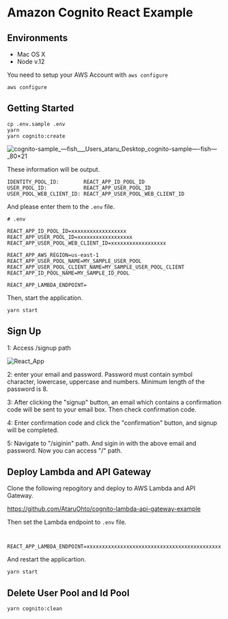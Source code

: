 # Amazon Cognito React Example

## Environments

* Mac OS X
* Node v.12

You need to setup your AWS Account with `aws configure`

```
aws configure
```

## Getting Started

```
cp .env.sample .env
yarn
yarn cognito:create
```

![cognito-sample_—_fish___Users_ataru_Desktop_cognito-sample_—_-fish_—_80×21](https://user-images.githubusercontent.com/3450879/68059334-7ccbaa80-fd3f-11e9-986c-6aad1ba63213.jpg)

These information will be output.

```
IDENTITY_POOL_ID:        REACT_APP_ID_POOL_ID
USER_POOL_ID:            REACT_APP_USER_POOL_ID
USER_POOL_WEB_CLIENT_ID: REACT_APP_USER_POOL_WEB_CLIENT_ID
```

And please enter them to the `.env` file.

```
# .env

REACT_APP_ID_POOL_ID=xxxxxxxxxxxxxxxxxx
REACT_APP_USER_POOL_ID=xxxxxxxxxxxxxxxxxx
REACT_APP_USER_POOL_WEB_CLIENT_ID=xxxxxxxxxxxxxxxxxx

REACT_APP_AWS_REGION=us-east-1
REACT_APP_USER_POOL_NAME=MY_SAMPLE_USER_POOL
REACT_APP_USER_POOL_CLIENT_NAME=MY_SAMPLE_USER_POOL_CLIENT
REACT_APP_ID_POOL_NAME=MY_SAMPLE_ID_POOL

REACT_APP_LAMBDA_ENDPOINT=
```

Then, start the application.

```
yarn start
```

## Sign Up

1: Access /signup path

![React_App](https://user-images.githubusercontent.com/3450879/68060291-0df05080-fd43-11e9-8c68-0329d21a2962.jpg)


2: enter your email and password. Password must contain symbol character, lowercase, uppercase and numbers. Minimum length of the password is 8.

3: After clicking the "signup" button, an email which contains a confirmation code will be sent to your email box. Then check confirmation code.

4: Enter confirmation code and click the "confirmation" button, and signup will be completed.

5: Navigate to "/siginin" path. And sigin in with the above email and password. Now you can access "/" path.

## Deploy Lambda and API Gateway

Clone the following repogitory and deploy to AWS Lambda and API Gateway.

https://github.com/AtaruOhto/cognito-lambda-api-gateway-example


Then set the Lambda endpoint to `.env` file.


```


REACT_APP_LAMBDA_ENDPOINT=xxxxxxxxxxxxxxxxxxxxxxxxxxxxxxxxxxxxxxxxxxxx
```

And restart the applicartion.

```
yarn start
```

## Delete User Pool and Id Pool

```
yarn cognito:clean
```


